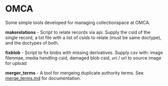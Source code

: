 # OMCA
Some simple tools developed for managing collectionspace at OMCA.


**makerelations** - Script to relate records via api. Supply the csid of the single record, a txt file with a list of csids to relate (must be same doctype), and the doctypes of both.

**fixblob** - Script to fix blobs with missing derivatives. Supply csv with: image filenmae, media handling csid, damaged blob csid, uri / url to source image for upload

**merger_terms** - A tool for mergeing duplicate authority terms. See [merge_terms.md](./merge_terms_tool/merge_terms.md) for documentation.
